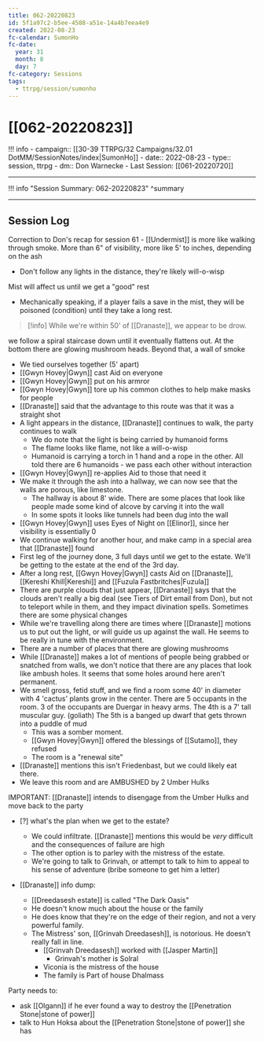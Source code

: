 ```yaml
---
title: 062-20220823
id: 5f1a97c2-b5ee-4588-a51e-14a4b7eea4e9
created: 2022-08-23
fc-calendar: SumonHo
fc-date:
  year: 31
  month: 8
  day: 7
fc-category: Sessions
tags:
  - ttrpg/session/sumonho
---
```


# [[062-20220823]]

!!! info
    - campaign:: [[30-39 TTRPG/32 Campaigns/32.01 DotMM/SessionNotes/index|SumonHo]]
    - date:: 2022-08-23
    - type:: session, ttrpg
    - dm:: Don Warnecke
    - Last Session: [[061-20220720]]


---

!!! info "Session Summary: 062-20220823"
    ^summary

---

## Session Log

Correction to Don's recap for session 61 - [[Undermist]] is more like walking through smoke. More than 6" of visibility, more like 5' to inches, depending on the ash

- Don't follow any lights in the distance, they're likely will-o-wisp

Mist will affect us until we get a "good" rest 
- Mechanically speaking, if a player fails a save in the mist, they will be poisoned (condition) until they take a long rest.

>[!info]
>While we're within 50' of [[Dranaste]], we appear to be drow.

we follow a spiral staircase down until it eventually flattens out. At the bottom there are glowing mushroom heads. Beyond that, a wall of smoke 

- We tied ourselves together (5' apart)
- [[Gwyn Hovey|Gwyn]] cast Aid on everyone
- [[Gwyn Hovey|Gwyn]] put on his armror
- [[Gwyn Hovey|Gwyn]] tore up his common clothes to help make masks for people
- [[Dranaste]] said that the advantage to this route was that it was a straight shot
- A light appears in the distance, [[Dranaste]] continues to walk, the party continues to walk
    - We do note that the light is being carried by humanoid forms
    - The flame looks like flame, not like a will-o-wisp
    - Humanoid is carrying a torch in 1 hand and a rope in the other. All told there are 6 humanoids - we pass each other without interaction
- [[Gwyn Hovey|Gwyn]] re-applies Aid to those that need it
- We make it through the ash into a hallway, we can now see that the walls are porous, like limestone. 
    - The hallway is about 8' wide. There are some places that look like people made some kind of alcove by carving it into the wall
    - In some spots it looks like tunnels had been dug into the wall
- [[Gwyn Hovey|Gwyn]] uses Eyes of Night on [[Elinor]], since her visibility is essentially 0
- We continue walking for another hour, and make camp in a special area that [[Dranaste]] found
- First leg of the journey done, 3 full days until we get to the estate. We'll be getting to the estate at the end of the 3rd day.
- After a long rest, [[Gwyn Hovey|Gwyn]] casts Aid on [[Dranaste]], [[Kereshi Khill|Kereshi]] and [[Fuzula Fastbritches|Fuzula]]
- There are purple clouds that just appear, [[Dranaste]] says that the clouds aren't really a big deal (see Tiers of Dirt email from Don), but not to teleport while in them, and they impact divination spells. Sometimes there are some physical changes
- While we're travelling along there are times where [[Dranaste]] motions us to put out the light, or will guide us up against the wall. He seems to be really in tune with the environment.
- There are a number of places that there are glowing mushrooms
- While [[Dranaste]] makes a lot of mentions of people being grabbed or snatched from walls, we don't notice that there are any places that look like ambush holes. It seems that some holes around here aren't permanent.
- We smell gross, fetid stuff, and we find a room some 40' in diameter with 4 'cactus' plants grow in the center. There are 5 occupants in the room. 3 of the occupants are Duergar in heavy arms. The 4th is a 7' tall muscular guy. (goliath) The 5th is a banged up dwarf that gets thrown into a puddle of mud
    - This was a somber moment. 
    - [[Gwyn Hovey|Gwyn]] offered the blessings of [[Sutamo]], they refused
    - The room is a "renewal site"
- [[Dranaste]] mentions this isn't Friedenbast, but we could likely eat there.
- We leave this room and are AMBUSHED by 2 Umber Hulks

IMPORTANT: [[Dranaste]] intends to disengage from the Umber Hulks and move back to the party





- [?] what's the plan when we get to the estate?
    - We could infiltrate. [[Dranaste]] mentions this would be *very* difficult and the consequences of failure are high
    - The other option is to parley with the mistress of the estate.
    - We're going to talk to Grinvah, or attempt to talk to him to appeal to his sense of adventure (bribe someone to get him a letter)

- [[Dranaste]] info dump:
    - [[Dreedasesh estate]] is called "The Dark Oasis"
    - He doesn't know much about the house or the family
    - He does know that they're on the edge of their region, and not a very powerful family.
    - The Mistress' son, [[Grinvah Dreedasesh]], is notorious. He doesn't really fall in line.
        - [[Grinvah Dreedasesh]] worked with [[Jasper Martin]]
            - Grinvah's mother is Solral
        - Viconia is the mistress of the house
        - The family is Part of house Dhalmass




Party needs to:
- ask [[Olgann]] if he ever found a way to destroy the [[Penetration Stone|stone of power]]
- talk to Hun Hoksa about the [[Penetration Stone|stone of power]] she has